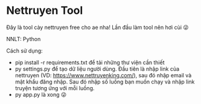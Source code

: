 # Nettruyen Tool
Đây là tool cày nettruyen free cho ae nha! Lần đầu làm tool nên hơi cùi 😜

NNLT: Python

Cách sử dụng:
+ pip install -r requirements.txt để tải những thư viện cần thiết
+ py settings.py để tạo dữ liệu người dùng. Đầu tiên là nhập link của nettruyen (VD: https://www.nettruyenking.com/), sau đó nhập email và mật khẩu đăng nhập. Sau đó nhập số luồng bạn muốn chạy và nhập link truyện tương ứng với mỗi luồng.
+ py app.py là xong 😜
